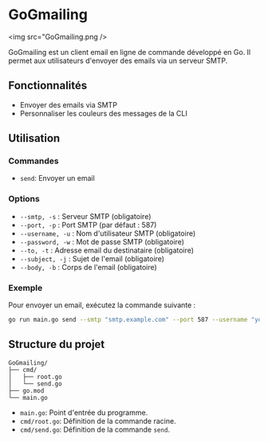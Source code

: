 
# GoGmailing

<img src="GoGmailing.png />

GoGmailing est un client email en ligne de commande développé en Go. Il permet aux utilisateurs d'envoyer des emails via un serveur SMTP.

## Fonctionnalités

- Envoyer des emails via SMTP
- Personnaliser les couleurs des messages de la CLI


## Utilisation

### Commandes

- `send`: Envoyer un email

### Options

- `--smtp, -s` : Serveur SMTP (obligatoire)
- `--port, -p` : Port SMTP (par défaut : 587)
- `--username, -u` : Nom d'utilisateur SMTP (obligatoire)
- `--password, -w` : Mot de passe SMTP (obligatoire)
- `--to, -t` : Adresse email du destinataire (obligatoire)
- `--subject, -j` : Sujet de l'email (obligatoire)
- `--body, -b` : Corps de l'email (obligatoire)

### Exemple

Pour envoyer un email, exécutez la commande suivante :

```sh
go run main.go send --smtp "smtp.example.com" --port 587 --username "your_email@example.com" --password "yourpassword" --to "recipient@example.com" --subject "Hello" --body "This is a test email."
```

## Structure du projet

```plaintext
GoGmailing/
├── cmd/
│   ├── root.go
│   └── send.go
├── go.mod
└── main.go
```

- `main.go`: Point d'entrée du programme.
- `cmd/root.go`: Définition de la commande racine.
- `cmd/send.go`: Définition de la commande `send`.
